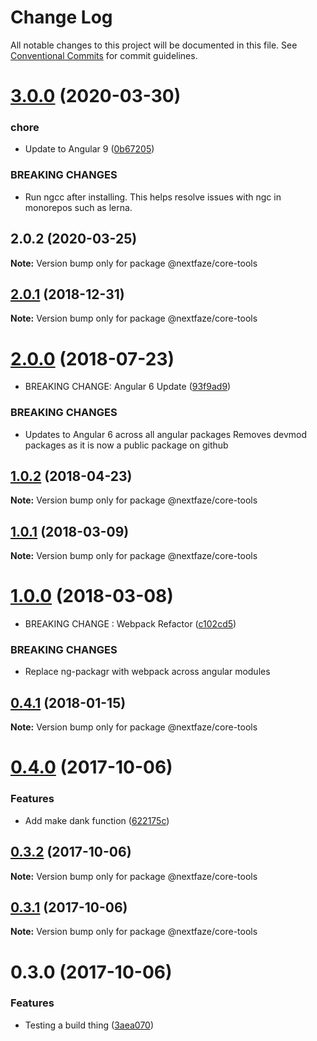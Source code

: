 # Change Log

All notable changes to this project will be documented in this file.
See [Conventional Commits](https://conventionalcommits.org) for commit guidelines.

# [3.0.0](https://github.com/NextFaze/npm-modules/compare/@nextfaze/core-tools@2.0.2...@nextfaze/core-tools@3.0.0) (2020-03-30)


### chore

* Update to Angular 9 ([0b67205](https://github.com/NextFaze/npm-modules/commit/0b67205e48aae8a496f85f1bdff945e29c375bf0))


### BREAKING CHANGES

* Run ngcc after installing.
This helps resolve issues with ngc in monorepos such as lerna.





## 2.0.2 (2020-03-25)

**Note:** Version bump only for package @nextfaze/core-tools





## [2.0.1](https://gitlab.nextfaze.com/nextfaze/npm-module-seed/compare/@nextfaze/core-tools@2.0.0...@nextfaze/core-tools@2.0.1) (2018-12-31)

**Note:** Version bump only for package @nextfaze/core-tools





<a name="2.0.0"></a>
# [2.0.0](https://gitlab.nextfaze.com/nextfaze/npm-module-seed/compare/@nextfaze/core-tools@1.0.2...@nextfaze/core-tools@2.0.0) (2018-07-23)


* BREAKING CHANGE: Angular 6 Update ([93f9ad9](https://gitlab.nextfaze.com/nextfaze/npm-module-seed/commit/93f9ad9))


### BREAKING CHANGES

* Updates to Angular 6 across all angular packages
Removes devmod packages as it is now a public package on github




<a name="1.0.2"></a>
## [1.0.2](https://gitlab.nextfaze.com/nextfaze/npm-module-seed/compare/@nextfaze/core-tools@1.0.1...@nextfaze/core-tools@1.0.2) (2018-04-23)




**Note:** Version bump only for package @nextfaze/core-tools

<a name="1.0.1"></a>
## [1.0.1](https://gitlab.nextfaze.com/nextfaze/npm-module-seed/compare/@nextfaze/core-tools@1.0.0...@nextfaze/core-tools@1.0.1) (2018-03-09)




**Note:** Version bump only for package @nextfaze/core-tools

<a name="1.0.0"></a>
# [1.0.0](https://gitlab.nextfaze.com/nextfaze/npm-module-seed/compare/@nextfaze/core-tools@0.4.1...@nextfaze/core-tools@1.0.0) (2018-03-08)


* BREAKING CHANGE : Webpack Refactor ([c102cd5](https://gitlab.nextfaze.com/nextfaze/npm-module-seed/commit/c102cd5))


### BREAKING CHANGES

* Replace ng-packagr with webpack across angular modules




<a name="0.4.1"></a>
## [0.4.1](https://gitlab.nextfaze.com/nextfaze/npm-module-seed/compare/@nextfaze/core-tools@0.4.0...@nextfaze/core-tools@0.4.1) (2018-01-15)




**Note:** Version bump only for package @nextfaze/core-tools

<a name="0.4.0"></a>
# [0.4.0](https://gitlab.nextfaze.com/nextfaze/npm-module-seed/compare/@nextfaze/core-tools@0.3.2...@nextfaze/core-tools@0.4.0) (2017-10-06)


### Features

* Add make dank function ([622175c](https://gitlab.nextfaze.com/nextfaze/npm-module-seed/commit/622175c))




<a name="0.3.2"></a>
## [0.3.2](https://gitlab.nextfaze.com/nextfaze/npm-module-seed/compare/@nextfaze/core-tools@0.3.1...@nextfaze/core-tools@0.3.2) (2017-10-06)




**Note:** Version bump only for package @nextfaze/core-tools

<a name="0.3.1"></a>
## [0.3.1](https://gitlab.nextfaze.com/nextfaze/npm-module-seed/compare/@nextfaze/core-tools@0.3.0...@nextfaze/core-tools@0.3.1) (2017-10-06)




**Note:** Version bump only for package @nextfaze/core-tools

<a name="0.3.0"></a>
# 0.3.0 (2017-10-06)


### Features

* Testing a build thing ([3aea070](https://gitlab.nextfaze.com/nextfaze/npm-module-seed/commit/3aea070))
